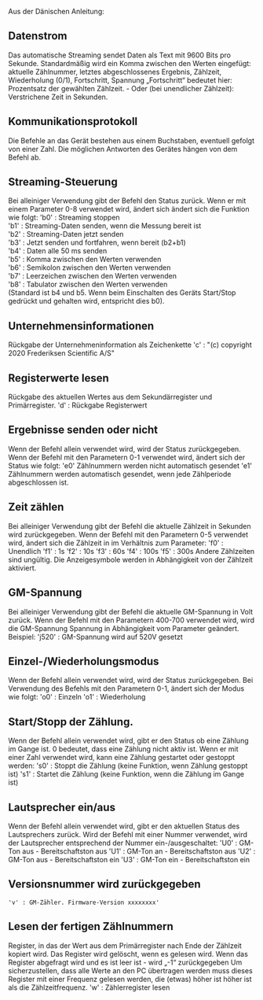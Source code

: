 Aus der Dänischen Anleitung:

## Datenstrom
Das automatische Streaming sendet Daten als Text mit 9600 Bits pro Sekunde. Standardmäßig wird ein Komma zwischen den Werten eingefügt:
    aktuelle Zählnummer,
    letztes abgeschlossenes Ergebnis,
    Zählzeit,
    Wiederholung (0/1),
    Fortschritt,
    Spannung
„Fortschritt“ bedeutet hier: Prozentsatz der gewählten Zählzeit. - Oder (bei unendlicher Zählzeit): Verstrichene Zeit in Sekunden.

## Kommunikationsprotokoll
Die Befehle an das Gerät bestehen aus einem Buchstaben, eventuell gefolgt von einer Zahl. Die möglichen Antworten des Gerätes hängen von dem Befehl ab.

## Streaming-Steuerung
Bei alleiniger Verwendung gibt der Befehl den Status zurück.
Wenn er mit einem Parameter 0-8 verwendet wird, ändert sich ändert sich die Funktion wie folgt:
    'b0' : Streaming stoppen  
    'b1' : Streaming-Daten senden, wenn die Messung bereit ist  
    'b2' : Streaming-Daten jetzt senden  
    'b3' : Jetzt senden und fortfahren, wenn bereit (b2+b1)  
    'b4' : Daten alle 50 ms senden  
    'b5' : Komma zwischen den Werten verwenden  
    'b6' : Semikolon zwischen den Werten verwenden  
    'b7' : Leerzeichen zwischen den Werten verwenden  
    'b8' : Tabulator zwischen den Werten verwenden  
(Standard ist b4 und b5. Wenn beim Einschalten des Geräts Start/Stop gedrückt und gehalten wird, entspricht dies b0).  

## Unternehmensinformationen
Rückgabe der Unternehmeninformation als Zeichenkette
    'c' : "(c) copyright 2020 Frederiksen Scientific A/S"

## Registerwerte lesen
Rückgabe des aktuellen Wertes aus dem Sekundärregister und Primärregister.
    'd' : Rückgabe Registerwert

## Ergebnisse senden oder nicht
Wenn der Befehl allein verwendet wird, wird der Status zurückgegeben.
Wenn der Befehl mit den Parametern 0-1 verwendet wird, ändert sich der Status wie folgt:
    'e0' Zählnummern werden nicht automatisch gesendet
    'e1' Zählnummern werden automatisch gesendet, wenn jede Zählperiode abgeschlossen ist.

## Zeit zählen
Bei alleiniger Verwendung gibt der Befehl die aktuelle Zählzeit in Sekunden wird zurückgegeben. Wenn der Befehl mit den Parametern 0-5 verwendet wird, ändert sich die Zählzeit in im Verhältnis zum Parameter:
    'f0' : Unendlich
    'f1' : 1s
    'f2' : 10s
    'f3' : 60s
    'f4' : 100s
    'f5' : 300s
Andere Zählzeiten sind ungültig. Die Anzeigesymbole werden in Abhängigkeit von der Zählzeit aktiviert.

## GM-Spannung
Bei alleiniger Verwendung gibt der Befehl die aktuelle GM-Spannung in Volt zurück. Wenn der Befehl mit den Parametern 400-700 verwendet wird, wird die GM-Spannung Spannung in Abhängigkeit vom Parameter geändert.
Beispiel:
    'j520' : GM-Spannung wird auf 520V gesetzt

## Einzel-/Wiederholungsmodus
Wenn der Befehl allein verwendet wird, wird der Status zurückgegeben.
Bei Verwendung des Befehls mit den Parametern 0-1,
ändert sich der Modus wie folgt:
    'o0' : Einzeln
    'o1' : Wiederholung

## Start/Stopp der Zählung.
Wenn der Befehl allein verwendet wird, gibt er den Status
ob eine Zählung im Gange ist. 0 bedeutet, dass eine Zählung nicht aktiv ist. Wenn er mit einer Zahl verwendet wird, kann eine Zählung gestartet oder gestoppt werden:
    's0' : Stoppt die Zählung (keine Funktion, wenn Zählung gestoppt ist)
    's1' : Startet die Zählung (keine Funktion, wenn die Zählung im Gange ist)

## Lautsprecher ein/aus
Wenn der Befehl allein verwendet wird, gibt er den aktuellen Status des Lautsprechers zurück. Wird der Befehl mit einer Nummer verwendet, wird der Lautsprecher entsprechend der Nummer ein-/ausgeschaltet:
    'U0' : GM-Ton aus - Bereitschaftston aus
    'U1' : GM-Ton an - Bereitschaftston aus
    'U2' : GM-Ton aus - Bereitschaftston ein
    'U3' : GM-Ton ein - Bereitschaftston ein

## Versionsnummer wird zurückgegeben
    'v' : GM-Zähler. Firmware-Version xxxxxxxx'

## Lesen der fertigen Zählnummern
Register, in das der Wert aus dem Primärregister nach Ende der Zählzeit kopiert wird. Das Register wird gelöscht, wenn es gelesen wird. Wenn das Register abgefragt wird und es ist leer ist - wird „-1“ zurückgegeben
Um sicherzustellen, dass alle Werte an den PC übertragen werden muss dieses Register mit einer Frequenz gelesen werden, die (etwas) höher ist höher ist als die Zählzeitfrequenz.
    'w' : Zählerregister lesen
